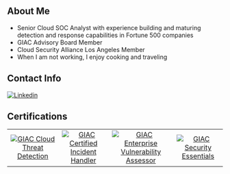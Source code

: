 


## About Me
* Senior Cloud SOC Analyst with experience building and maturing detection and response capabilities in Fortune 500 companies
* GIAC Advisory Board Member
* Cloud Security Alliance Los Angeles Member
* When I am not working, I enjoy cooking and traveling



## Contact Info
[![Linkedin](https://img.shields.io/badge/LinkedIn-0077B5?style=for-the-badge&logo=linkedin&logoColor=white)](https://www.linkedin.com/in/axel-banks-3b7712105/)



## Certifications

|  |  |  |  |
| :---: | :----: | :------: | :---: |
| [![GIAC Cloud Threat Detection](https://images.credly.com/size/340x340/images/cbff2cbf-bcac-4e0a-9ac6-7f618015d46b/image.png)](https://www.credly.com/badges/a81eb406-7b24-4b70-b8c5-2a0714d9e13d/public_url) | [![GIAC Certified Incident Handler](https://images.credly.com/size/340x340/images/c3e2745b-2f30-4e6b-9290-f7557a705181/image.png)](https://www.credly.com/badges/74ed0cc7-8582-42b7-9fc0-5d2113eaf7a7/linked_in_profile)| [![GIAC Enterprise Vulnerability Assessor](https://images.credly.com/size/340x340/images/90d5157a-8de7-47b8-8869-c1e46c6ee6ff/image.png)](https://www.credly.com/badges/aff5771c-83cb-4f39-8781-39ddd1af9cce?source=linked_in_profile)| [![GIAC Security Essentials](https://images.credly.com/size/340x340/images/8e6bde54-8a33-4ec0-9d70-90fcde581bcf/image.png)](https://www.credly.com/badges/ceb70ebf-068c-43e4-aa93-e655244bdf85/linked_in_profile) |
